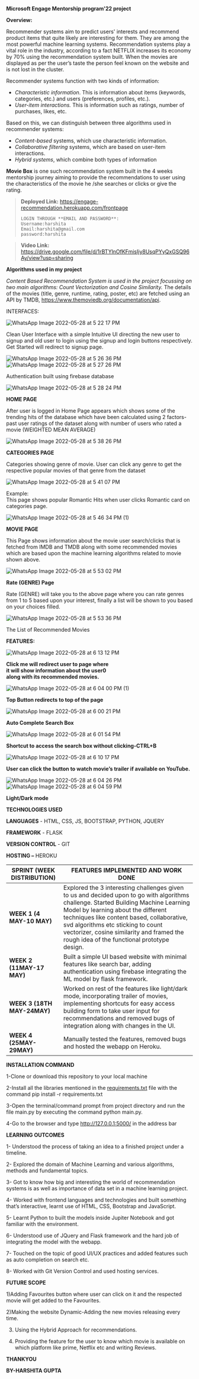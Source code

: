 **Microsoft Engage Mentorship program'22 project**

**Overview:**

Recommender systems aim to predict users' interests and recommend product items that quite likely are interesting for them. They are among the most powerful machine learning systems. Recommendation systems play a vital role in the industry, according to a fact NETFLIX increases its economy by 70% using the recommendation system built. When the movies are displayed as per the user’s taste the person feel known on the website and is not lost in the cluster.

Recommender systems function with two kinds of information:

-   *Characteristic information*. This is information about items (keywords, categories, etc.) and users (preferences, profiles, etc.).
-   *User-item interactions.* This is information such as ratings, number of purchases, likes, etc.

Based on this, we can distinguish between three algorithms used in recommender systems:

-   *Content-based* systems, which use characteristic information.
-   *Collaborative filtering* systems, which are based on user-item interactions.
-   *Hybrid systems*, which combine both types of information

**Movie Box** is one such recommendation system built in the 4 weeks mentorship journey aiming to provide the recommendations to user using the characteristics of the movie he /she searches or clicks or give the rating.

> **Deployed Link:** https://engage-recommendation.herokuapp.com/frontpage
> ```
> LOGIN THROUGH **EMAIL AND PASSWORD**:
> Username:harshita
> Email:harshita@gmail.com
> password:harshita
> ```

> **Video Link:** https://drive.google.com/file/d/1rBTYlnOfKFmisIjy8UsqPYyQxGSQ96Ay/view?usp=sharing

**Algorithms used in my project**

*Content Based Recommendation System is used in the project focussing on two main algorithms: Count Vectorization and Cosine Similarity.* The details of the movies (title, genre, runtime, rating, poster, etc) are fetched using an API by TMDB, <https://www.themoviedb.org/documentation/api>.


INTERFACES:

![WhatsApp Image 2022-05-28 at 5 22 17 PM](https://user-images.githubusercontent.com/98079342/170842246-5937a908-702c-476e-ab2b-9bb13bb14a4b.jpeg)

Clean User Interface with a simple Intuitive UI directing the new user to signup and old user to login using the signup and login buttons respectively. Get Started will redirect to signup page.

![WhatsApp Image 2022-05-28 at 5 26 36 PM](https://user-images.githubusercontent.com/98079342/170842386-e0bc8394-41ab-41d1-91ee-ef6a9657ab03.jpeg)
![WhatsApp Image 2022-05-28 at 5 27 26 PM](https://user-images.githubusercontent.com/98079342/170842392-704e9d7e-ca96-40e9-9b9e-05e8d22bbb7f.jpeg)

Authentication built using firebase database

![WhatsApp Image 2022-05-28 at 5 28 24 PM](https://user-images.githubusercontent.com/98079342/170842407-2032916b-4c67-40bb-ae7e-3f18b5e06662.jpeg)

**HOME PAGE**

After user is logged in Home Page appears which shows some of the trending hits of the database which have been calculated using 2 factors- past user ratings of the dataset along with number of users who rated a movie (WEIGHTED MEAN AVERAGE)

![WhatsApp Image 2022-05-28 at 5 38 26 PM](https://user-images.githubusercontent.com/98079342/170843308-a7028deb-bb8d-4700-9488-e298c6c0cf4f.jpeg)

**CATEGORIES PAGE**

Categories showing genre of movie. User can click any genre to get the respective popular movies of that genre from the dataset

![WhatsApp Image 2022-05-28 at 5 41 07 PM](https://user-images.githubusercontent.com/98079342/170843309-0611f8c3-2fd0-4630-9919-94d7914e1e1c.jpeg)

Example:   
This page shows popular Romantic Hits when user clicks Romantic card on categories page.

![WhatsApp Image 2022-05-28 at 5 46 34 PM (1)](https://user-images.githubusercontent.com/98079342/170843314-791a5d1b-7c6c-423e-86e4-162d67db0eba.jpeg)

**MOVIE PAGE**

This Page shows information about the movie user search/clicks that is fetched from IMDB and TMDB along with some recommended movies which are based upon the machine learning algorithms related to movie shown above.

 ![WhatsApp Image 2022-05-28 at 5 53 02 PM](https://user-images.githubusercontent.com/98079342/170843687-2e58f975-5529-4486-9308-a7bf2e4d7432.jpeg)
 
 **Rate (GENRE) Page**

Rate (GENRE) will take you to the above page where you can rate genres from 1 to 5 based upon your interest, finally a list will be shown to you based on your choices filled.

![WhatsApp Image 2022-05-28 at 5 53 36 PM](https://user-images.githubusercontent.com/98079342/170843694-c7d2017c-6a91-4592-82c3-e778731793dd.jpeg)

The List of Recommended Movies

**FEATURES:**

![WhatsApp Image 2022-05-28 at 6 13 12 PM](https://user-images.githubusercontent.com/98079342/170843708-b1b71ff0-8f95-4181-a617-a1b78d37d920.jpeg)

**Click me will redirect user to page where   
it will show information about the user0  
 along with its recommended movies.**

![WhatsApp Image 2022-05-28 at 6 04 00 PM (1)](https://user-images.githubusercontent.com/98079342/170843767-149121e6-9922-42e1-ac0c-9b239a73313f.jpeg)

**Top Button redirects to top of the page**


![WhatsApp Image 2022-05-28 at 6 00 21 PM](https://user-images.githubusercontent.com/98079342/170843772-634a765c-2a07-4959-87ee-6a96c529786f.jpeg)

**Auto Complete Search Box**

![WhatsApp Image 2022-05-28 at 6 01 54 PM](https://user-images.githubusercontent.com/98079342/170843777-7604bc0e-7c7f-4e13-aab7-7b5b23dea7cc.jpeg)

**Shortcut to access the search box without clicking-CTRL+B**

![WhatsApp Image 2022-05-28 at 6 10 17 PM](https://user-images.githubusercontent.com/98079342/170843782-fa7ee572-82e7-4253-8b8d-42739c9dd7b7.jpeg)


**User can click the button to watch movie’s trailer if available on YouTube.**

![WhatsApp Image 2022-05-28 at 6 04 26 PM](https://user-images.githubusercontent.com/98079342/170843786-7100219f-5f42-46a5-b70c-36267f1c42ab.jpeg)
![WhatsApp Image 2022-05-28 at 6 04 59 PM](https://user-images.githubusercontent.com/98079342/170843789-7f9da027-cefb-4316-8fc3-157fd4b5ec64.jpeg)


**Light/Dark mode**

**TECHNOLOGIES USED**

**LANGUAGES** - HTML, CSS, JS, BOOTSTRAP, PYTHON, JQUERY

**FRAMEWORK** - FLASK

**VERSION CONTROL** - GIT

**HOSTING –** HEROKU

| **SPRINT (WEEK DISTRIBUTION)** | **FEATURES IMPLEMENTED AND WORK DONE**                                                                                                                                                                                                                                                                                                                     |
|--------------------------------|------------------------------------------------------------------------------------------------------------------------------------------------------------------------------------------------------------------------------------------------------------------------------------------------------------------------------------------------------------|
| **WEEK 1 (4 MAY-10 MAY)**      | Explored the 3 interesting challenges given to us and decided upon to go with algorithms challenge. Started Building Machine Learning Model by learning about the different techniques like content based, collaborative, svd algorithms etc sticking to count vectorizer, cosine similarity and framed the rough idea of the functional prototype design. |
| **WEEK 2 (11MAY-17 MAY)**      | Built a simple UI based website with minimal features like search bar, adding authentication using firebase integrating the ML model by flask framework.                                                                                                                                                                                                   |
| **WEEK 3 (18TH MAY-24MAY)**    | Worked on rest of the features like light/dark mode, incorporating trailer of movies, implementing shortcuts for easy access building form to take user input for recommendations and removed bugs of integration along with changes in the UI.                                                                                                            |
| **WEEK 4 (25MAY-29MAY)**       | Manually tested the features, removed bugs and hosted the webapp on Heroku.                                                                                                                                                                                                                                                                                |

**INSTALLATION COMMAND**

1-Clone or download this repository to your local machine

2-Install all the libraries mentioned in the [requirements.txt](https://github.com/kishan0725/Movie-Recommendation-System-with-Sentiment-Analysis/blob/master/requirements.txt) file with the command pip install -r requirements.txt

3-Open the terminal/command prompt from project directory and run the file main.py by executing the command python main.py.

4-Go to the browser and type http://127.0.0.1:5000/ in the address bar

**LEARNING OUTCOMES**

1- Understood the process of taking an idea to a finished project under a timeline.

2- Explored the domain of Machine Learning and various algorithms, methods and fundamental topics.

3- Got to know how big and interesting the world of recommendation systems is as well as importance of data set in a machine learning project.

4- Worked with frontend languages and technologies and built something that’s interactive, learnt use of HTML, CSS, Bootstrap and JavaScript.

5- Learnt Python to built the models inside Jupiter Notebook and got familiar with the environment.

6- Understood use of JQuery and Flask framework and the hard job of integrating the model with the webapp.

7- Touched on the topic of good UI/UX practices and added features such as auto completion on search etc.

8- Worked with Git Version Control and used hosting services.

**FUTURE SCOPE**

1)Adding Favourites button where user can click on it and the respected movie will get added to the Favourites.

2)Making the website Dynamic-Adding the new movies releasing every time.

3) Using the Hybrid Approach for recommendations.

4) Providing the feature for the user to know which movie is available on which platform like prime, Netflix etc and writing Reviews.

**THANKYOU**

**BY-HARSHITA GUPTA**
